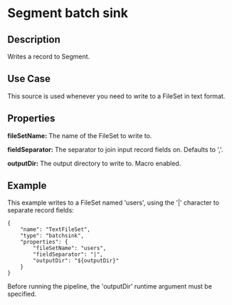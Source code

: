 # Segment batch sink

Description
-----------

Writes a record to Segment.

Use Case
--------

This source is used whenever you need to write to a FileSet in text format.

Properties
----------

**fileSetName:** The name of the FileSet to write to.

**fieldSeparator:** The separator to join input record fields on. Defaults to ','.

**outputDir:** The output directory to write to. Macro enabled.

Example
-------

This example writes to a FileSet named 'users', using the '|' character to separate record fields:

    {
        "name": "TextFileSet",
        "type": "batchsink",
        "properties": {
            "fileSetName": "users",
            "fieldSeparator": "|",
            "outputDir": "${outputDir}"
        }
    }

Before running the pipeline, the 'outputDir' runtime argument must be specified.
